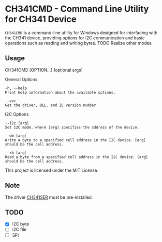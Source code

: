 # CH341CMD - Command Line Utility for CH341 Device

`CH341CMD` is a command-line utility for Windows designed for interfacing with the CH341 device, providing options for I2C communication and basic operations such as reading and writing bytes.
TODO Realize other modes.

## Usage

CH341CMD [OPTION...] [optional args]

General Options

    -h, --help
    Print help information about the available options.

    --ver
    Get the driver, DLL, and IC version number.

I2C Options

    --i2c [arg]
    Set I2C mode, where [arg] specifies the address of the device.

    --wb [arg]
    Write a byte to a specified cell address in the I2C device. [arg] should be the cell address.

    --rb [arg]
    Read a byte from a specified cell address in the I2C device. [arg] should be the cell address.

This project is licensed under the MIT License.

## Note

The driver [CH341SER](https://www.wch-ic.com/downloads/CH341SER_EXE.html) must be pre-installed.

## TODO
- [x] I2C byte
- [ ] I2C file
- [ ] SPI

